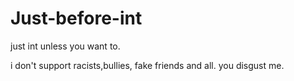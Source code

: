 # Just-before-int 

just int unless you want to.

i don't support racists,bullies, fake friends and all. you disgust me. 
